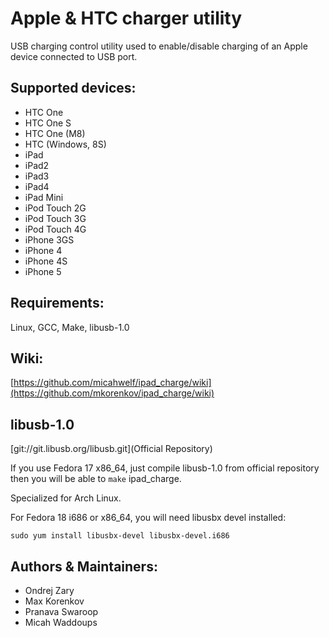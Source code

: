 Apple & HTC charger utility 
======================
USB charging control utility used to enable/disable charging of an Apple device connected to USB port.

Supported devices:
------------------
* HTC One
* HTC One S
* HTC One (M8)
* HTC (Windows, 8S)
* iPad
* iPad2
* iPad3
* iPad4
* iPad Mini
* iPod Touch 2G
* iPod Touch 3G
* iPod Touch 4G
* iPhone 3GS
* iPhone 4
* iPhone 4S
* iPhone 5

Requirements:
-------------
Linux, GCC, Make, libusb-1.0

Wiki:
-----
[https://github.com/micahwelf/ipad_charge/wiki](https://github.com/mkorenkov/ipad_charge/wiki)

libusb-1.0
----------
[git://git.libusb.org/libusb.git](Official Repository)

If you use Fedora 17 x86_64, just compile libusb-1.0 from official repository then you will be able to `make` ipad_charge.

Specialized for Arch Linux.

For Fedora 18 i686 or x86_64, you will need libusbx devel installed:
```
sudo yum install libusbx-devel libusbx-devel.i686
```

Authors & Maintainers:
-------
* Ondrej Zary
* Max Korenkov
* Pranava Swaroop
* Micah Waddoups

